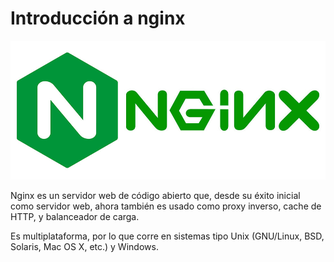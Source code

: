# Introducción a nginx

![Logo](/imagenes/logo.jpg)

Nginx es un servidor web de código abierto que, desde su éxito inicial como servidor web, ahora también es usado como proxy inverso, cache de HTTP, y balanceador de carga.

Es multiplataforma, por lo que corre en sistemas tipo Unix (GNU/Linux, BSD, Solaris, Mac OS X, etc.) y Windows.

